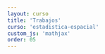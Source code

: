 ```yaml
---
layout: curso
title: 'Trabajos'
curso: 'estadistica-espacial'
custom_js: 'mathjax'
order: 05
---
```


<!---
## Contenido
{: .no_toc}

* ToC
{: toc}

## Primer trabajo en grupo

### Objetivo

Calcular y graficar un correlograma, autocorrelación y
variograma empírico con los datos del ruido y
la luminosidad utilizando como punto de partida las coordenadas
propias de cada grupo y los datos de los demás compañeros
a las distancias respectivas.

### Actividades

- Hallar la distancia desde el punto de partida hasta cada uno
  de los puntos de los demás compañeros.
- Llevar a un horizonte común de tiempo por segundo, los datos
  de luminosidad y ruido.
- Calcular para cada distancia la covarianza y la correlación.
- Graficar el covariograma, la función de correlación y el
   semivariograma empírico para el caso del grupo.   


### Documentos de entrega.

- Archivos en formato ".csv" con la información para procesar.
- Archivo en formato ".Rmd" con los códigos desarrollados para
  el análisis.
- Archivo en formato ".html"  con el informe de los resultados
  obtenidos del análisis exploratorio.

### Fecha de entrega.

Lunes 6 de marzo de 2017 antes de las 23:59 hora de Colombia al
correo krcabrer@unal.edu.co y no olvidar en asunto escribir [EE].

## Trabajo individual de simulación.

### Objetivo:

Constuir curvas de potencia para el problema propio y determinar
tamaños de muestra adecuados para detectar estrucutra espacial.

### Actividades:

 - Mediante simulación construir la curva de potencia para
   su caso de ejemplo y variable propia.
   Deberá ser un modelo Matérn.
 - Aumentar el rango del anterior escenario y de nuevo hallar
   la curva de potencia.
 - Disminuir el rango del escenario inicial y construir de
   nuevo la curva de potencia.
 - Repetir los tres anteriores escenarios pero cambiando
   significativamente la varianza del modelo.

### Documentos a entregar:

 - Transcribir los resultados a la  [plantilla](./datos/CabreraTorresKennethRoy.xlsx) y
   cambiar el nombre del archivo ".xlsx", por sus apellidos y
   nombres completos.   
 - Documento en formato ".pdf" o formato ".html" en donde
   se muestre el comportamiento de las seis curvas obtenidas
   anteriormente y se permita hacer comparaciones.
   Escribir conclusiones y recomendaciones apropiadas.
 - Archivo ya sea en formato ".R"  o en ".Rmd" en donde se muestre
   el código utilizado.

### Fecha de entrega:

Viernes, 24 de marzo de 2017 antes de las 23:59 hora de Colombia al
correo **krcabrer@unal.edu.co** y no olvidar escribir en asunto **[EE]**   

--->
